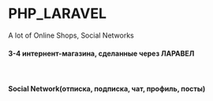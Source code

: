 # PHP_LARAVEL
A lot of Online Shops, Social Networks


<h4>3-4 интернент-магазина, сделанные через ЛАРАВЕЛ</h4>
<br>
<h4>Social Network(отписка, подписка, чат, профиль, посты)</h4>
